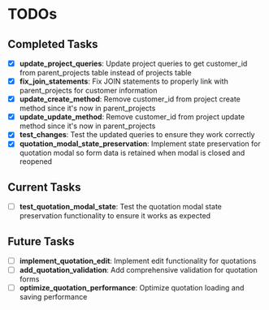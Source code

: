 # TODOs

## Completed Tasks
- [x] **update_project_queries**: Update project queries to get customer_id from parent_projects table instead of projects table
- [x] **fix_join_statements**: Fix JOIN statements to properly link with parent_projects for customer information  
- [x] **update_create_method**: Remove customer_id from project create method since it's now in parent_projects
- [x] **update_update_method**: Remove customer_id from project update method since it's now in parent_projects
- [x] **test_changes**: Test the updated queries to ensure they work correctly
- [x] **quotation_modal_state_preservation**: Implement state preservation for quotation modal so form data is retained when modal is closed and reopened

## Current Tasks
- [ ] **test_quotation_modal_state**: Test the quotation modal state preservation functionality to ensure it works as expected

## Future Tasks
- [ ] **implement_quotation_edit**: Implement edit functionality for quotations
- [ ] **add_quotation_validation**: Add comprehensive validation for quotation forms
- [ ] **optimize_quotation_performance**: Optimize quotation loading and saving performance 